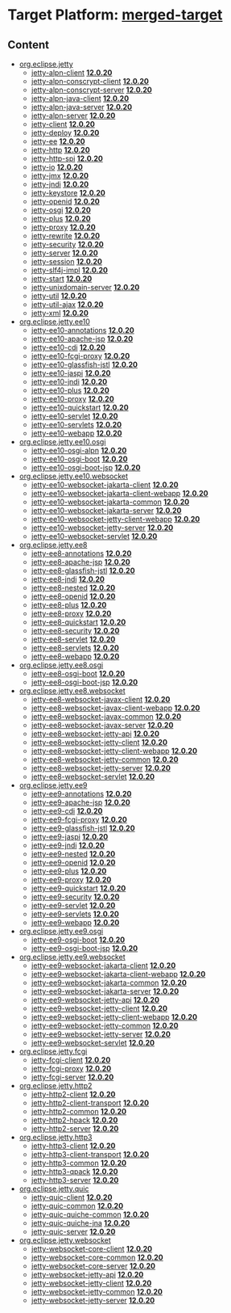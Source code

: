 # Target Platform: [merged-target](https://github.com/eclipse-orbit/orbit-simrel/blob/main/maven-jetty/tp/MavenJetty.target)

## Content
 - [org.eclipse.jetty](https://repo1.maven.org/maven2/org/eclipse/jetty/)
    - [jetty-alpn-client](https://repo1.maven.org/maven2/org/eclipse/jetty/jetty-alpn-client/) **[12.0.20](https://repo1.maven.org/maven2/org/eclipse/jetty/jetty-alpn-client/12.0.20)**
    - [jetty-alpn-conscrypt-client](https://repo1.maven.org/maven2/org/eclipse/jetty/jetty-alpn-conscrypt-client/) **[12.0.20](https://repo1.maven.org/maven2/org/eclipse/jetty/jetty-alpn-conscrypt-client/12.0.20)**
    - [jetty-alpn-conscrypt-server](https://repo1.maven.org/maven2/org/eclipse/jetty/jetty-alpn-conscrypt-server/) **[12.0.20](https://repo1.maven.org/maven2/org/eclipse/jetty/jetty-alpn-conscrypt-server/12.0.20)**
    - [jetty-alpn-java-client](https://repo1.maven.org/maven2/org/eclipse/jetty/jetty-alpn-java-client/) **[12.0.20](https://repo1.maven.org/maven2/org/eclipse/jetty/jetty-alpn-java-client/12.0.20)**
    - [jetty-alpn-java-server](https://repo1.maven.org/maven2/org/eclipse/jetty/jetty-alpn-java-server/) **[12.0.20](https://repo1.maven.org/maven2/org/eclipse/jetty/jetty-alpn-java-server/12.0.20)**
    - [jetty-alpn-server](https://repo1.maven.org/maven2/org/eclipse/jetty/jetty-alpn-server/) **[12.0.20](https://repo1.maven.org/maven2/org/eclipse/jetty/jetty-alpn-server/12.0.20)**
    - [jetty-client](https://repo1.maven.org/maven2/org/eclipse/jetty/jetty-client/) **[12.0.20](https://repo1.maven.org/maven2/org/eclipse/jetty/jetty-client/12.0.20)**
    - [jetty-deploy](https://repo1.maven.org/maven2/org/eclipse/jetty/jetty-deploy/) **[12.0.20](https://repo1.maven.org/maven2/org/eclipse/jetty/jetty-deploy/12.0.20)**
    - [jetty-ee](https://repo1.maven.org/maven2/org/eclipse/jetty/jetty-ee/) **[12.0.20](https://repo1.maven.org/maven2/org/eclipse/jetty/jetty-ee/12.0.20)**
    - [jetty-http](https://repo1.maven.org/maven2/org/eclipse/jetty/jetty-http/) **[12.0.20](https://repo1.maven.org/maven2/org/eclipse/jetty/jetty-http/12.0.20)**
    - [jetty-http-spi](https://repo1.maven.org/maven2/org/eclipse/jetty/jetty-http-spi/) **[12.0.20](https://repo1.maven.org/maven2/org/eclipse/jetty/jetty-http-spi/12.0.20)**
    - [jetty-io](https://repo1.maven.org/maven2/org/eclipse/jetty/jetty-io/) **[12.0.20](https://repo1.maven.org/maven2/org/eclipse/jetty/jetty-io/12.0.20)**
    - [jetty-jmx](https://repo1.maven.org/maven2/org/eclipse/jetty/jetty-jmx/) **[12.0.20](https://repo1.maven.org/maven2/org/eclipse/jetty/jetty-jmx/12.0.20)**
    - [jetty-jndi](https://repo1.maven.org/maven2/org/eclipse/jetty/jetty-jndi/) **[12.0.20](https://repo1.maven.org/maven2/org/eclipse/jetty/jetty-jndi/12.0.20)**
    - [jetty-keystore](https://repo1.maven.org/maven2/org/eclipse/jetty/jetty-keystore/) **[12.0.20](https://repo1.maven.org/maven2/org/eclipse/jetty/jetty-keystore/12.0.20)**
    - [jetty-openid](https://repo1.maven.org/maven2/org/eclipse/jetty/jetty-openid/) **[12.0.20](https://repo1.maven.org/maven2/org/eclipse/jetty/jetty-openid/12.0.20)**
    - [jetty-osgi](https://repo1.maven.org/maven2/org/eclipse/jetty/jetty-osgi/) **[12.0.20](https://repo1.maven.org/maven2/org/eclipse/jetty/jetty-osgi/12.0.20)**
    - [jetty-plus](https://repo1.maven.org/maven2/org/eclipse/jetty/jetty-plus/) **[12.0.20](https://repo1.maven.org/maven2/org/eclipse/jetty/jetty-plus/12.0.20)**
    - [jetty-proxy](https://repo1.maven.org/maven2/org/eclipse/jetty/jetty-proxy/) **[12.0.20](https://repo1.maven.org/maven2/org/eclipse/jetty/jetty-proxy/12.0.20)**
    - [jetty-rewrite](https://repo1.maven.org/maven2/org/eclipse/jetty/jetty-rewrite/) **[12.0.20](https://repo1.maven.org/maven2/org/eclipse/jetty/jetty-rewrite/12.0.20)**
    - [jetty-security](https://repo1.maven.org/maven2/org/eclipse/jetty/jetty-security/) **[12.0.20](https://repo1.maven.org/maven2/org/eclipse/jetty/jetty-security/12.0.20)**
    - [jetty-server](https://repo1.maven.org/maven2/org/eclipse/jetty/jetty-server/) **[12.0.20](https://repo1.maven.org/maven2/org/eclipse/jetty/jetty-server/12.0.20)**
    - [jetty-session](https://repo1.maven.org/maven2/org/eclipse/jetty/jetty-session/) **[12.0.20](https://repo1.maven.org/maven2/org/eclipse/jetty/jetty-session/12.0.20)**
    - [jetty-slf4j-impl](https://repo1.maven.org/maven2/org/eclipse/jetty/jetty-slf4j-impl/) **[12.0.20](https://repo1.maven.org/maven2/org/eclipse/jetty/jetty-slf4j-impl/12.0.20)**
    - [jetty-start](https://repo1.maven.org/maven2/org/eclipse/jetty/jetty-start/) **[12.0.20](https://repo1.maven.org/maven2/org/eclipse/jetty/jetty-start/12.0.20)**
    - [jetty-unixdomain-server](https://repo1.maven.org/maven2/org/eclipse/jetty/jetty-unixdomain-server/) **[12.0.20](https://repo1.maven.org/maven2/org/eclipse/jetty/jetty-unixdomain-server/12.0.20)**
    - [jetty-util](https://repo1.maven.org/maven2/org/eclipse/jetty/jetty-util/) **[12.0.20](https://repo1.maven.org/maven2/org/eclipse/jetty/jetty-util/12.0.20)**
    - [jetty-util-ajax](https://repo1.maven.org/maven2/org/eclipse/jetty/jetty-util-ajax/) **[12.0.20](https://repo1.maven.org/maven2/org/eclipse/jetty/jetty-util-ajax/12.0.20)**
    - [jetty-xml](https://repo1.maven.org/maven2/org/eclipse/jetty/jetty-xml/) **[12.0.20](https://repo1.maven.org/maven2/org/eclipse/jetty/jetty-xml/12.0.20)**
 - [org.eclipse.jetty.ee10](https://repo1.maven.org/maven2/org/eclipse/jetty/ee10/)
    - [jetty-ee10-annotations](https://repo1.maven.org/maven2/org/eclipse/jetty/ee10/jetty-ee10-annotations/) **[12.0.20](https://repo1.maven.org/maven2/org/eclipse/jetty/ee10/jetty-ee10-annotations/12.0.20)**
    - [jetty-ee10-apache-jsp](https://repo1.maven.org/maven2/org/eclipse/jetty/ee10/jetty-ee10-apache-jsp/) **[12.0.20](https://repo1.maven.org/maven2/org/eclipse/jetty/ee10/jetty-ee10-apache-jsp/12.0.20)**
    - [jetty-ee10-cdi](https://repo1.maven.org/maven2/org/eclipse/jetty/ee10/jetty-ee10-cdi/) **[12.0.20](https://repo1.maven.org/maven2/org/eclipse/jetty/ee10/jetty-ee10-cdi/12.0.20)**
    - [jetty-ee10-fcgi-proxy](https://repo1.maven.org/maven2/org/eclipse/jetty/ee10/jetty-ee10-fcgi-proxy/) **[12.0.20](https://repo1.maven.org/maven2/org/eclipse/jetty/ee10/jetty-ee10-fcgi-proxy/12.0.20)**
    - [jetty-ee10-glassfish-jstl](https://repo1.maven.org/maven2/org/eclipse/jetty/ee10/jetty-ee10-glassfish-jstl/) **[12.0.20](https://repo1.maven.org/maven2/org/eclipse/jetty/ee10/jetty-ee10-glassfish-jstl/12.0.20)**
    - [jetty-ee10-jaspi](https://repo1.maven.org/maven2/org/eclipse/jetty/ee10/jetty-ee10-jaspi/) **[12.0.20](https://repo1.maven.org/maven2/org/eclipse/jetty/ee10/jetty-ee10-jaspi/12.0.20)**
    - [jetty-ee10-jndi](https://repo1.maven.org/maven2/org/eclipse/jetty/ee10/jetty-ee10-jndi/) **[12.0.20](https://repo1.maven.org/maven2/org/eclipse/jetty/ee10/jetty-ee10-jndi/12.0.20)**
    - [jetty-ee10-plus](https://repo1.maven.org/maven2/org/eclipse/jetty/ee10/jetty-ee10-plus/) **[12.0.20](https://repo1.maven.org/maven2/org/eclipse/jetty/ee10/jetty-ee10-plus/12.0.20)**
    - [jetty-ee10-proxy](https://repo1.maven.org/maven2/org/eclipse/jetty/ee10/jetty-ee10-proxy/) **[12.0.20](https://repo1.maven.org/maven2/org/eclipse/jetty/ee10/jetty-ee10-proxy/12.0.20)**
    - [jetty-ee10-quickstart](https://repo1.maven.org/maven2/org/eclipse/jetty/ee10/jetty-ee10-quickstart/) **[12.0.20](https://repo1.maven.org/maven2/org/eclipse/jetty/ee10/jetty-ee10-quickstart/12.0.20)**
    - [jetty-ee10-servlet](https://repo1.maven.org/maven2/org/eclipse/jetty/ee10/jetty-ee10-servlet/) **[12.0.20](https://repo1.maven.org/maven2/org/eclipse/jetty/ee10/jetty-ee10-servlet/12.0.20)**
    - [jetty-ee10-servlets](https://repo1.maven.org/maven2/org/eclipse/jetty/ee10/jetty-ee10-servlets/) **[12.0.20](https://repo1.maven.org/maven2/org/eclipse/jetty/ee10/jetty-ee10-servlets/12.0.20)**
    - [jetty-ee10-webapp](https://repo1.maven.org/maven2/org/eclipse/jetty/ee10/jetty-ee10-webapp/) **[12.0.20](https://repo1.maven.org/maven2/org/eclipse/jetty/ee10/jetty-ee10-webapp/12.0.20)**
 - [org.eclipse.jetty.ee10.osgi](https://repo1.maven.org/maven2/org/eclipse/jetty/ee10/osgi/)
    - [jetty-ee10-osgi-alpn](https://repo1.maven.org/maven2/org/eclipse/jetty/ee10/osgi/jetty-ee10-osgi-alpn/) **[12.0.20](https://repo1.maven.org/maven2/org/eclipse/jetty/ee10/osgi/jetty-ee10-osgi-alpn/12.0.20)**
    - [jetty-ee10-osgi-boot](https://repo1.maven.org/maven2/org/eclipse/jetty/ee10/osgi/jetty-ee10-osgi-boot/) **[12.0.20](https://repo1.maven.org/maven2/org/eclipse/jetty/ee10/osgi/jetty-ee10-osgi-boot/12.0.20)**
    - [jetty-ee10-osgi-boot-jsp](https://repo1.maven.org/maven2/org/eclipse/jetty/ee10/osgi/jetty-ee10-osgi-boot-jsp/) **[12.0.20](https://repo1.maven.org/maven2/org/eclipse/jetty/ee10/osgi/jetty-ee10-osgi-boot-jsp/12.0.20)**
 - [org.eclipse.jetty.ee10.websocket](https://repo1.maven.org/maven2/org/eclipse/jetty/ee10/websocket/)
    - [jetty-ee10-websocket-jakarta-client](https://repo1.maven.org/maven2/org/eclipse/jetty/ee10/websocket/jetty-ee10-websocket-jakarta-client/) **[12.0.20](https://repo1.maven.org/maven2/org/eclipse/jetty/ee10/websocket/jetty-ee10-websocket-jakarta-client/12.0.20)**
    - [jetty-ee10-websocket-jakarta-client-webapp](https://repo1.maven.org/maven2/org/eclipse/jetty/ee10/websocket/jetty-ee10-websocket-jakarta-client-webapp/) **[12.0.20](https://repo1.maven.org/maven2/org/eclipse/jetty/ee10/websocket/jetty-ee10-websocket-jakarta-client-webapp/12.0.20)**
    - [jetty-ee10-websocket-jakarta-common](https://repo1.maven.org/maven2/org/eclipse/jetty/ee10/websocket/jetty-ee10-websocket-jakarta-common/) **[12.0.20](https://repo1.maven.org/maven2/org/eclipse/jetty/ee10/websocket/jetty-ee10-websocket-jakarta-common/12.0.20)**
    - [jetty-ee10-websocket-jakarta-server](https://repo1.maven.org/maven2/org/eclipse/jetty/ee10/websocket/jetty-ee10-websocket-jakarta-server/) **[12.0.20](https://repo1.maven.org/maven2/org/eclipse/jetty/ee10/websocket/jetty-ee10-websocket-jakarta-server/12.0.20)**
    - [jetty-ee10-websocket-jetty-client-webapp](https://repo1.maven.org/maven2/org/eclipse/jetty/ee10/websocket/jetty-ee10-websocket-jetty-client-webapp/) **[12.0.20](https://repo1.maven.org/maven2/org/eclipse/jetty/ee10/websocket/jetty-ee10-websocket-jetty-client-webapp/12.0.20)**
    - [jetty-ee10-websocket-jetty-server](https://repo1.maven.org/maven2/org/eclipse/jetty/ee10/websocket/jetty-ee10-websocket-jetty-server/) **[12.0.20](https://repo1.maven.org/maven2/org/eclipse/jetty/ee10/websocket/jetty-ee10-websocket-jetty-server/12.0.20)**
    - [jetty-ee10-websocket-servlet](https://repo1.maven.org/maven2/org/eclipse/jetty/ee10/websocket/jetty-ee10-websocket-servlet/) **[12.0.20](https://repo1.maven.org/maven2/org/eclipse/jetty/ee10/websocket/jetty-ee10-websocket-servlet/12.0.20)**
 - [org.eclipse.jetty.ee8](https://repo1.maven.org/maven2/org/eclipse/jetty/ee8/)
    - [jetty-ee8-annotations](https://repo1.maven.org/maven2/org/eclipse/jetty/ee8/jetty-ee8-annotations/) **[12.0.20](https://repo1.maven.org/maven2/org/eclipse/jetty/ee8/jetty-ee8-annotations/12.0.20)**
    - [jetty-ee8-apache-jsp](https://repo1.maven.org/maven2/org/eclipse/jetty/ee8/jetty-ee8-apache-jsp/) **[12.0.20](https://repo1.maven.org/maven2/org/eclipse/jetty/ee8/jetty-ee8-apache-jsp/12.0.20)**
    - [jetty-ee8-glassfish-jstl](https://repo1.maven.org/maven2/org/eclipse/jetty/ee8/jetty-ee8-glassfish-jstl/) **[12.0.20](https://repo1.maven.org/maven2/org/eclipse/jetty/ee8/jetty-ee8-glassfish-jstl/12.0.20)**
    - [jetty-ee8-jndi](https://repo1.maven.org/maven2/org/eclipse/jetty/ee8/jetty-ee8-jndi/) **[12.0.20](https://repo1.maven.org/maven2/org/eclipse/jetty/ee8/jetty-ee8-jndi/12.0.20)**
    - [jetty-ee8-nested](https://repo1.maven.org/maven2/org/eclipse/jetty/ee8/jetty-ee8-nested/) **[12.0.20](https://repo1.maven.org/maven2/org/eclipse/jetty/ee8/jetty-ee8-nested/12.0.20)**
    - [jetty-ee8-openid](https://repo1.maven.org/maven2/org/eclipse/jetty/ee8/jetty-ee8-openid/) **[12.0.20](https://repo1.maven.org/maven2/org/eclipse/jetty/ee8/jetty-ee8-openid/12.0.20)**
    - [jetty-ee8-plus](https://repo1.maven.org/maven2/org/eclipse/jetty/ee8/jetty-ee8-plus/) **[12.0.20](https://repo1.maven.org/maven2/org/eclipse/jetty/ee8/jetty-ee8-plus/12.0.20)**
    - [jetty-ee8-proxy](https://repo1.maven.org/maven2/org/eclipse/jetty/ee8/jetty-ee8-proxy/) **[12.0.20](https://repo1.maven.org/maven2/org/eclipse/jetty/ee8/jetty-ee8-proxy/12.0.20)**
    - [jetty-ee8-quickstart](https://repo1.maven.org/maven2/org/eclipse/jetty/ee8/jetty-ee8-quickstart/) **[12.0.20](https://repo1.maven.org/maven2/org/eclipse/jetty/ee8/jetty-ee8-quickstart/12.0.20)**
    - [jetty-ee8-security](https://repo1.maven.org/maven2/org/eclipse/jetty/ee8/jetty-ee8-security/) **[12.0.20](https://repo1.maven.org/maven2/org/eclipse/jetty/ee8/jetty-ee8-security/12.0.20)**
    - [jetty-ee8-servlet](https://repo1.maven.org/maven2/org/eclipse/jetty/ee8/jetty-ee8-servlet/) **[12.0.20](https://repo1.maven.org/maven2/org/eclipse/jetty/ee8/jetty-ee8-servlet/12.0.20)**
    - [jetty-ee8-servlets](https://repo1.maven.org/maven2/org/eclipse/jetty/ee8/jetty-ee8-servlets/) **[12.0.20](https://repo1.maven.org/maven2/org/eclipse/jetty/ee8/jetty-ee8-servlets/12.0.20)**
    - [jetty-ee8-webapp](https://repo1.maven.org/maven2/org/eclipse/jetty/ee8/jetty-ee8-webapp/) **[12.0.20](https://repo1.maven.org/maven2/org/eclipse/jetty/ee8/jetty-ee8-webapp/12.0.20)**
 - [org.eclipse.jetty.ee8.osgi](https://repo1.maven.org/maven2/org/eclipse/jetty/ee8/osgi/)
    - [jetty-ee8-osgi-boot](https://repo1.maven.org/maven2/org/eclipse/jetty/ee8/osgi/jetty-ee8-osgi-boot/) **[12.0.20](https://repo1.maven.org/maven2/org/eclipse/jetty/ee8/osgi/jetty-ee8-osgi-boot/12.0.20)**
    - [jetty-ee8-osgi-boot-jsp](https://repo1.maven.org/maven2/org/eclipse/jetty/ee8/osgi/jetty-ee8-osgi-boot-jsp/) **[12.0.20](https://repo1.maven.org/maven2/org/eclipse/jetty/ee8/osgi/jetty-ee8-osgi-boot-jsp/12.0.20)**
 - [org.eclipse.jetty.ee8.websocket](https://repo1.maven.org/maven2/org/eclipse/jetty/ee8/websocket/)
    - [jetty-ee8-websocket-javax-client](https://repo1.maven.org/maven2/org/eclipse/jetty/ee8/websocket/jetty-ee8-websocket-javax-client/) **[12.0.20](https://repo1.maven.org/maven2/org/eclipse/jetty/ee8/websocket/jetty-ee8-websocket-javax-client/12.0.20)**
    - [jetty-ee8-websocket-javax-client-webapp](https://repo1.maven.org/maven2/org/eclipse/jetty/ee8/websocket/jetty-ee8-websocket-javax-client-webapp/) **[12.0.20](https://repo1.maven.org/maven2/org/eclipse/jetty/ee8/websocket/jetty-ee8-websocket-javax-client-webapp/12.0.20)**
    - [jetty-ee8-websocket-javax-common](https://repo1.maven.org/maven2/org/eclipse/jetty/ee8/websocket/jetty-ee8-websocket-javax-common/) **[12.0.20](https://repo1.maven.org/maven2/org/eclipse/jetty/ee8/websocket/jetty-ee8-websocket-javax-common/12.0.20)**
    - [jetty-ee8-websocket-javax-server](https://repo1.maven.org/maven2/org/eclipse/jetty/ee8/websocket/jetty-ee8-websocket-javax-server/) **[12.0.20](https://repo1.maven.org/maven2/org/eclipse/jetty/ee8/websocket/jetty-ee8-websocket-javax-server/12.0.20)**
    - [jetty-ee8-websocket-jetty-api](https://repo1.maven.org/maven2/org/eclipse/jetty/ee8/websocket/jetty-ee8-websocket-jetty-api/) **[12.0.20](https://repo1.maven.org/maven2/org/eclipse/jetty/ee8/websocket/jetty-ee8-websocket-jetty-api/12.0.20)**
    - [jetty-ee8-websocket-jetty-client](https://repo1.maven.org/maven2/org/eclipse/jetty/ee8/websocket/jetty-ee8-websocket-jetty-client/) **[12.0.20](https://repo1.maven.org/maven2/org/eclipse/jetty/ee8/websocket/jetty-ee8-websocket-jetty-client/12.0.20)**
    - [jetty-ee8-websocket-jetty-client-webapp](https://repo1.maven.org/maven2/org/eclipse/jetty/ee8/websocket/jetty-ee8-websocket-jetty-client-webapp/) **[12.0.20](https://repo1.maven.org/maven2/org/eclipse/jetty/ee8/websocket/jetty-ee8-websocket-jetty-client-webapp/12.0.20)**
    - [jetty-ee8-websocket-jetty-common](https://repo1.maven.org/maven2/org/eclipse/jetty/ee8/websocket/jetty-ee8-websocket-jetty-common/) **[12.0.20](https://repo1.maven.org/maven2/org/eclipse/jetty/ee8/websocket/jetty-ee8-websocket-jetty-common/12.0.20)**
    - [jetty-ee8-websocket-jetty-server](https://repo1.maven.org/maven2/org/eclipse/jetty/ee8/websocket/jetty-ee8-websocket-jetty-server/) **[12.0.20](https://repo1.maven.org/maven2/org/eclipse/jetty/ee8/websocket/jetty-ee8-websocket-jetty-server/12.0.20)**
    - [jetty-ee8-websocket-servlet](https://repo1.maven.org/maven2/org/eclipse/jetty/ee8/websocket/jetty-ee8-websocket-servlet/) **[12.0.20](https://repo1.maven.org/maven2/org/eclipse/jetty/ee8/websocket/jetty-ee8-websocket-servlet/12.0.20)**
 - [org.eclipse.jetty.ee9](https://repo1.maven.org/maven2/org/eclipse/jetty/ee9/)
    - [jetty-ee9-annotations](https://repo1.maven.org/maven2/org/eclipse/jetty/ee9/jetty-ee9-annotations/) **[12.0.20](https://repo1.maven.org/maven2/org/eclipse/jetty/ee9/jetty-ee9-annotations/12.0.20)**
    - [jetty-ee9-apache-jsp](https://repo1.maven.org/maven2/org/eclipse/jetty/ee9/jetty-ee9-apache-jsp/) **[12.0.20](https://repo1.maven.org/maven2/org/eclipse/jetty/ee9/jetty-ee9-apache-jsp/12.0.20)**
    - [jetty-ee9-cdi](https://repo1.maven.org/maven2/org/eclipse/jetty/ee9/jetty-ee9-cdi/) **[12.0.20](https://repo1.maven.org/maven2/org/eclipse/jetty/ee9/jetty-ee9-cdi/12.0.20)**
    - [jetty-ee9-fcgi-proxy](https://repo1.maven.org/maven2/org/eclipse/jetty/ee9/jetty-ee9-fcgi-proxy/) **[12.0.20](https://repo1.maven.org/maven2/org/eclipse/jetty/ee9/jetty-ee9-fcgi-proxy/12.0.20)**
    - [jetty-ee9-glassfish-jstl](https://repo1.maven.org/maven2/org/eclipse/jetty/ee9/jetty-ee9-glassfish-jstl/) **[12.0.20](https://repo1.maven.org/maven2/org/eclipse/jetty/ee9/jetty-ee9-glassfish-jstl/12.0.20)**
    - [jetty-ee9-jaspi](https://repo1.maven.org/maven2/org/eclipse/jetty/ee9/jetty-ee9-jaspi/) **[12.0.20](https://repo1.maven.org/maven2/org/eclipse/jetty/ee9/jetty-ee9-jaspi/12.0.20)**
    - [jetty-ee9-jndi](https://repo1.maven.org/maven2/org/eclipse/jetty/ee9/jetty-ee9-jndi/) **[12.0.20](https://repo1.maven.org/maven2/org/eclipse/jetty/ee9/jetty-ee9-jndi/12.0.20)**
    - [jetty-ee9-nested](https://repo1.maven.org/maven2/org/eclipse/jetty/ee9/jetty-ee9-nested/) **[12.0.20](https://repo1.maven.org/maven2/org/eclipse/jetty/ee9/jetty-ee9-nested/12.0.20)**
    - [jetty-ee9-openid](https://repo1.maven.org/maven2/org/eclipse/jetty/ee9/jetty-ee9-openid/) **[12.0.20](https://repo1.maven.org/maven2/org/eclipse/jetty/ee9/jetty-ee9-openid/12.0.20)**
    - [jetty-ee9-plus](https://repo1.maven.org/maven2/org/eclipse/jetty/ee9/jetty-ee9-plus/) **[12.0.20](https://repo1.maven.org/maven2/org/eclipse/jetty/ee9/jetty-ee9-plus/12.0.20)**
    - [jetty-ee9-proxy](https://repo1.maven.org/maven2/org/eclipse/jetty/ee9/jetty-ee9-proxy/) **[12.0.20](https://repo1.maven.org/maven2/org/eclipse/jetty/ee9/jetty-ee9-proxy/12.0.20)**
    - [jetty-ee9-quickstart](https://repo1.maven.org/maven2/org/eclipse/jetty/ee9/jetty-ee9-quickstart/) **[12.0.20](https://repo1.maven.org/maven2/org/eclipse/jetty/ee9/jetty-ee9-quickstart/12.0.20)**
    - [jetty-ee9-security](https://repo1.maven.org/maven2/org/eclipse/jetty/ee9/jetty-ee9-security/) **[12.0.20](https://repo1.maven.org/maven2/org/eclipse/jetty/ee9/jetty-ee9-security/12.0.20)**
    - [jetty-ee9-servlet](https://repo1.maven.org/maven2/org/eclipse/jetty/ee9/jetty-ee9-servlet/) **[12.0.20](https://repo1.maven.org/maven2/org/eclipse/jetty/ee9/jetty-ee9-servlet/12.0.20)**
    - [jetty-ee9-servlets](https://repo1.maven.org/maven2/org/eclipse/jetty/ee9/jetty-ee9-servlets/) **[12.0.20](https://repo1.maven.org/maven2/org/eclipse/jetty/ee9/jetty-ee9-servlets/12.0.20)**
    - [jetty-ee9-webapp](https://repo1.maven.org/maven2/org/eclipse/jetty/ee9/jetty-ee9-webapp/) **[12.0.20](https://repo1.maven.org/maven2/org/eclipse/jetty/ee9/jetty-ee9-webapp/12.0.20)**
 - [org.eclipse.jetty.ee9.osgi](https://repo1.maven.org/maven2/org/eclipse/jetty/ee9/osgi/)
    - [jetty-ee9-osgi-boot](https://repo1.maven.org/maven2/org/eclipse/jetty/ee9/osgi/jetty-ee9-osgi-boot/) **[12.0.20](https://repo1.maven.org/maven2/org/eclipse/jetty/ee9/osgi/jetty-ee9-osgi-boot/12.0.20)**
    - [jetty-ee9-osgi-boot-jsp](https://repo1.maven.org/maven2/org/eclipse/jetty/ee9/osgi/jetty-ee9-osgi-boot-jsp/) **[12.0.20](https://repo1.maven.org/maven2/org/eclipse/jetty/ee9/osgi/jetty-ee9-osgi-boot-jsp/12.0.20)**
 - [org.eclipse.jetty.ee9.websocket](https://repo1.maven.org/maven2/org/eclipse/jetty/ee9/websocket/)
    - [jetty-ee9-websocket-jakarta-client](https://repo1.maven.org/maven2/org/eclipse/jetty/ee9/websocket/jetty-ee9-websocket-jakarta-client/) **[12.0.20](https://repo1.maven.org/maven2/org/eclipse/jetty/ee9/websocket/jetty-ee9-websocket-jakarta-client/12.0.20)**
    - [jetty-ee9-websocket-jakarta-client-webapp](https://repo1.maven.org/maven2/org/eclipse/jetty/ee9/websocket/jetty-ee9-websocket-jakarta-client-webapp/) **[12.0.20](https://repo1.maven.org/maven2/org/eclipse/jetty/ee9/websocket/jetty-ee9-websocket-jakarta-client-webapp/12.0.20)**
    - [jetty-ee9-websocket-jakarta-common](https://repo1.maven.org/maven2/org/eclipse/jetty/ee9/websocket/jetty-ee9-websocket-jakarta-common/) **[12.0.20](https://repo1.maven.org/maven2/org/eclipse/jetty/ee9/websocket/jetty-ee9-websocket-jakarta-common/12.0.20)**
    - [jetty-ee9-websocket-jakarta-server](https://repo1.maven.org/maven2/org/eclipse/jetty/ee9/websocket/jetty-ee9-websocket-jakarta-server/) **[12.0.20](https://repo1.maven.org/maven2/org/eclipse/jetty/ee9/websocket/jetty-ee9-websocket-jakarta-server/12.0.20)**
    - [jetty-ee9-websocket-jetty-api](https://repo1.maven.org/maven2/org/eclipse/jetty/ee9/websocket/jetty-ee9-websocket-jetty-api/) **[12.0.20](https://repo1.maven.org/maven2/org/eclipse/jetty/ee9/websocket/jetty-ee9-websocket-jetty-api/12.0.20)**
    - [jetty-ee9-websocket-jetty-client](https://repo1.maven.org/maven2/org/eclipse/jetty/ee9/websocket/jetty-ee9-websocket-jetty-client/) **[12.0.20](https://repo1.maven.org/maven2/org/eclipse/jetty/ee9/websocket/jetty-ee9-websocket-jetty-client/12.0.20)**
    - [jetty-ee9-websocket-jetty-client-webapp](https://repo1.maven.org/maven2/org/eclipse/jetty/ee9/websocket/jetty-ee9-websocket-jetty-client-webapp/) **[12.0.20](https://repo1.maven.org/maven2/org/eclipse/jetty/ee9/websocket/jetty-ee9-websocket-jetty-client-webapp/12.0.20)**
    - [jetty-ee9-websocket-jetty-common](https://repo1.maven.org/maven2/org/eclipse/jetty/ee9/websocket/jetty-ee9-websocket-jetty-common/) **[12.0.20](https://repo1.maven.org/maven2/org/eclipse/jetty/ee9/websocket/jetty-ee9-websocket-jetty-common/12.0.20)**
    - [jetty-ee9-websocket-jetty-server](https://repo1.maven.org/maven2/org/eclipse/jetty/ee9/websocket/jetty-ee9-websocket-jetty-server/) **[12.0.20](https://repo1.maven.org/maven2/org/eclipse/jetty/ee9/websocket/jetty-ee9-websocket-jetty-server/12.0.20)**
    - [jetty-ee9-websocket-servlet](https://repo1.maven.org/maven2/org/eclipse/jetty/ee9/websocket/jetty-ee9-websocket-servlet/) **[12.0.20](https://repo1.maven.org/maven2/org/eclipse/jetty/ee9/websocket/jetty-ee9-websocket-servlet/12.0.20)**
 - [org.eclipse.jetty.fcgi](https://repo1.maven.org/maven2/org/eclipse/jetty/fcgi/)
    - [jetty-fcgi-client](https://repo1.maven.org/maven2/org/eclipse/jetty/fcgi/jetty-fcgi-client/) **[12.0.20](https://repo1.maven.org/maven2/org/eclipse/jetty/fcgi/jetty-fcgi-client/12.0.20)**
    - [jetty-fcgi-proxy](https://repo1.maven.org/maven2/org/eclipse/jetty/fcgi/jetty-fcgi-proxy/) **[12.0.20](https://repo1.maven.org/maven2/org/eclipse/jetty/fcgi/jetty-fcgi-proxy/12.0.20)**
    - [jetty-fcgi-server](https://repo1.maven.org/maven2/org/eclipse/jetty/fcgi/jetty-fcgi-server/) **[12.0.20](https://repo1.maven.org/maven2/org/eclipse/jetty/fcgi/jetty-fcgi-server/12.0.20)**
 - [org.eclipse.jetty.http2](https://repo1.maven.org/maven2/org/eclipse/jetty/http2/)
    - [jetty-http2-client](https://repo1.maven.org/maven2/org/eclipse/jetty/http2/jetty-http2-client/) **[12.0.20](https://repo1.maven.org/maven2/org/eclipse/jetty/http2/jetty-http2-client/12.0.20)**
    - [jetty-http2-client-transport](https://repo1.maven.org/maven2/org/eclipse/jetty/http2/jetty-http2-client-transport/) **[12.0.20](https://repo1.maven.org/maven2/org/eclipse/jetty/http2/jetty-http2-client-transport/12.0.20)**
    - [jetty-http2-common](https://repo1.maven.org/maven2/org/eclipse/jetty/http2/jetty-http2-common/) **[12.0.20](https://repo1.maven.org/maven2/org/eclipse/jetty/http2/jetty-http2-common/12.0.20)**
    - [jetty-http2-hpack](https://repo1.maven.org/maven2/org/eclipse/jetty/http2/jetty-http2-hpack/) **[12.0.20](https://repo1.maven.org/maven2/org/eclipse/jetty/http2/jetty-http2-hpack/12.0.20)**
    - [jetty-http2-server](https://repo1.maven.org/maven2/org/eclipse/jetty/http2/jetty-http2-server/) **[12.0.20](https://repo1.maven.org/maven2/org/eclipse/jetty/http2/jetty-http2-server/12.0.20)**
 - [org.eclipse.jetty.http3](https://repo1.maven.org/maven2/org/eclipse/jetty/http3/)
    - [jetty-http3-client](https://repo1.maven.org/maven2/org/eclipse/jetty/http3/jetty-http3-client/) **[12.0.20](https://repo1.maven.org/maven2/org/eclipse/jetty/http3/jetty-http3-client/12.0.20)**
    - [jetty-http3-client-transport](https://repo1.maven.org/maven2/org/eclipse/jetty/http3/jetty-http3-client-transport/) **[12.0.20](https://repo1.maven.org/maven2/org/eclipse/jetty/http3/jetty-http3-client-transport/12.0.20)**
    - [jetty-http3-common](https://repo1.maven.org/maven2/org/eclipse/jetty/http3/jetty-http3-common/) **[12.0.20](https://repo1.maven.org/maven2/org/eclipse/jetty/http3/jetty-http3-common/12.0.20)**
    - [jetty-http3-qpack](https://repo1.maven.org/maven2/org/eclipse/jetty/http3/jetty-http3-qpack/) **[12.0.20](https://repo1.maven.org/maven2/org/eclipse/jetty/http3/jetty-http3-qpack/12.0.20)**
    - [jetty-http3-server](https://repo1.maven.org/maven2/org/eclipse/jetty/http3/jetty-http3-server/) **[12.0.20](https://repo1.maven.org/maven2/org/eclipse/jetty/http3/jetty-http3-server/12.0.20)**
 - [org.eclipse.jetty.quic](https://repo1.maven.org/maven2/org/eclipse/jetty/quic/)
    - [jetty-quic-client](https://repo1.maven.org/maven2/org/eclipse/jetty/quic/jetty-quic-client/) **[12.0.20](https://repo1.maven.org/maven2/org/eclipse/jetty/quic/jetty-quic-client/12.0.20)**
    - [jetty-quic-common](https://repo1.maven.org/maven2/org/eclipse/jetty/quic/jetty-quic-common/) **[12.0.20](https://repo1.maven.org/maven2/org/eclipse/jetty/quic/jetty-quic-common/12.0.20)**
    - [jetty-quic-quiche-common](https://repo1.maven.org/maven2/org/eclipse/jetty/quic/jetty-quic-quiche-common/) **[12.0.20](https://repo1.maven.org/maven2/org/eclipse/jetty/quic/jetty-quic-quiche-common/12.0.20)**
    - [jetty-quic-quiche-jna](https://repo1.maven.org/maven2/org/eclipse/jetty/quic/jetty-quic-quiche-jna/) **[12.0.20](https://repo1.maven.org/maven2/org/eclipse/jetty/quic/jetty-quic-quiche-jna/12.0.20)**
    - [jetty-quic-server](https://repo1.maven.org/maven2/org/eclipse/jetty/quic/jetty-quic-server/) **[12.0.20](https://repo1.maven.org/maven2/org/eclipse/jetty/quic/jetty-quic-server/12.0.20)**
 - [org.eclipse.jetty.websocket](https://repo1.maven.org/maven2/org/eclipse/jetty/websocket/)
    - [jetty-websocket-core-client](https://repo1.maven.org/maven2/org/eclipse/jetty/websocket/jetty-websocket-core-client/) **[12.0.20](https://repo1.maven.org/maven2/org/eclipse/jetty/websocket/jetty-websocket-core-client/12.0.20)**
    - [jetty-websocket-core-common](https://repo1.maven.org/maven2/org/eclipse/jetty/websocket/jetty-websocket-core-common/) **[12.0.20](https://repo1.maven.org/maven2/org/eclipse/jetty/websocket/jetty-websocket-core-common/12.0.20)**
    - [jetty-websocket-core-server](https://repo1.maven.org/maven2/org/eclipse/jetty/websocket/jetty-websocket-core-server/) **[12.0.20](https://repo1.maven.org/maven2/org/eclipse/jetty/websocket/jetty-websocket-core-server/12.0.20)**
    - [jetty-websocket-jetty-api](https://repo1.maven.org/maven2/org/eclipse/jetty/websocket/jetty-websocket-jetty-api/) **[12.0.20](https://repo1.maven.org/maven2/org/eclipse/jetty/websocket/jetty-websocket-jetty-api/12.0.20)**
    - [jetty-websocket-jetty-client](https://repo1.maven.org/maven2/org/eclipse/jetty/websocket/jetty-websocket-jetty-client/) **[12.0.20](https://repo1.maven.org/maven2/org/eclipse/jetty/websocket/jetty-websocket-jetty-client/12.0.20)**
    - [jetty-websocket-jetty-common](https://repo1.maven.org/maven2/org/eclipse/jetty/websocket/jetty-websocket-jetty-common/) **[12.0.20](https://repo1.maven.org/maven2/org/eclipse/jetty/websocket/jetty-websocket-jetty-common/12.0.20)**
    - [jetty-websocket-jetty-server](https://repo1.maven.org/maven2/org/eclipse/jetty/websocket/jetty-websocket-jetty-server/) **[12.0.20](https://repo1.maven.org/maven2/org/eclipse/jetty/websocket/jetty-websocket-jetty-server/12.0.20)**
